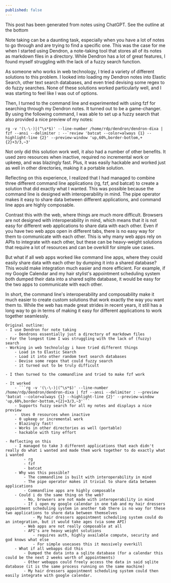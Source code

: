 ```yaml
---
published: false
---
```

This post has been generated from notes using ChatGPT. See the outline at the bottom

Note taking can be a daunting task, especially when you have a lot of notes to go through and are trying to find a specific one. This was the case for me when I started using Dendron, a note-taking tool that stores all of its notes as markdown files in a directory. While Dendron has a lot of great features, I found myself struggling with the lack of a fuzzy search function.

As someone who works in web technology, I tried a variety of different solutions to this problem. I looked into loading my Dendron notes into Elastic Search, other text search databases, and even tried devising some regex to do fuzzy searches. None of these solutions worked particularly well, and I was starting to feel like I was out of options.

Then, I turned to the command line and experimented with using fzf for searching through my Dendron notes. It turned out to be a game-changer. By using the following command, I was able to set up a fuzzy search that also provided a nice preview of my notes:

```rg -v '(\-\-)|(^\s*$)' --line-number /home/rdp/dendron/dendron-dixa | fzf --ansi --delimiter : --`review 'batcat --color=always {1} --highlight-line {2}' --preview-window 'up,60%,border-bottom,+{2}+3/3,~3'```

Not only did this solution work well, it also had a number of other benefits. It used zero resources when inactive, required no incremental work or upkeep, and was blazingly fast. Plus, it was easily hackable and worked just as well in other directories, making it a portable solution.

Reflecting on this experience, I realized that I had managed to combine three different command line applications (rg, fzf, and batcat) to create a solution that did exactly what I wanted. This was possible because the command line is designed with interoperability in mind. The pipe operator makes it easy to share data between different applications, and command line apps are highly composable.

Contrast this with the web, where things are much more difficult. Browsers are not designed with interoperability in mind, which means that it is not easy for different web applications to share data with each other. Even if you have two web apps open in different tabs, there is no easy way for them to communicate with each other. This is why many web apps rely on APIs to integrate with each other, but these can be heavy-weight solutions that require a lot of resources and can be overkill for simple use cases.

But what if all web apps worked like command line apps, where they could easily share data with each other by dumping it into a shared database? This would make integration much easier and more efficient. For example, if my Google Calendar and my hair stylist's appointment scheduling system both dumped their data into a shared sqlite database, it would be easy for the two apps to communicate with each other.

In short, the command line's interoperability and composability make it much easier to create custom solutions that work exactly the way you want them to. While the web has made great strides in recent years, it still has a long way to go in terms of making it easy for different applications to work together seamlessly.

```
Original outline:
- I use Dendron for note taking
    - Dendrons essentially just a directory of markdown files
- For the longest time I was struggling with the lack of (fuzzy) search
- Working in web technololgy i have tried different things
    - Load in to Elastic Search
    - Load it into other random text search databases
    - Devise some regex that could fuzzy search
    - it turned out to be truly difficult

- I then turned to the commandline and tried to make fzf work

- It worked
    - ```rg -v '(\-\-)|(^\s*$)' --line-number /home/rdp/dendron/dendron-dixa | fzf --ansi --delimiter : --preview 'batcat --color=always {1} --highlight-line {2}' --preview-window 'up,60%,border-bottom,+{2}+3/3,~3'```
    - Supports fuzzy search for all my notes and displays a nice preview
    -  Uses 0 resources when inactive
    - 0 upkeep or incremental work
    - Blazingly fast!
    - Works in other directories as well (portable)
    - hackable with tiny effort

- Reflecting on this
    - I managed to take 3 different applications that each didn't really do what i wanted and made them work together to do exactly what i wanted
        - rg
        - fzf
        - batcat
    - Why was this possible?
        - The commandline is built with interoperability in mind
        - The pipe operator makes it trivial to share data between applications
        - Commandline apps are highly composable
    - Could i do the same thing on the web?
        - No, browsers are not made with interoperability in mind
        - If i open my google calendar in one tab and my hair dressers appointment scheduling system in another tab there is no way for these two applications to share data between themselves
            - My hair dressers appointment scheduling system could do an integration, but it would take ages (via some API)
        - Web apps are not really composable at all
        - API's are heavy weight solutions
            - requires auth, highly available compute, security and god knows what else
            - For simple usecases this it massively overkill
    - What if all webapps did this
        - Dumped the data into a sqlite database (for a calendar this could be the next 2 weeks worth of appointments)
        - Other webapps could freely access the data in said sqlite database (it is the same process running on the same machine)
        - My hair dressers appointment scheduling system could then easily integrate with google calendar.

```